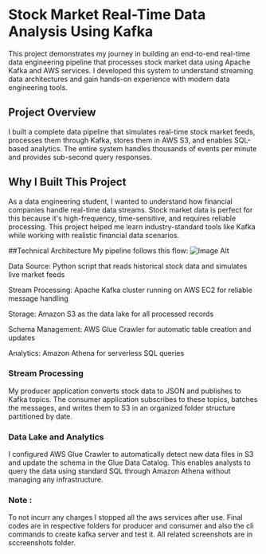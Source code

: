# Stock Market Real-Time Data Analysis Using Kafka
This project demonstrates my journey in building an end-to-end real-time data engineering pipeline that processes stock market data using Apache Kafka and AWS services. I developed this system to understand streaming data architectures and gain hands-on experience with modern data engineering tools.

## Project Overview
I built a complete data pipeline that simulates real-time stock market feeds, processes them through Kafka, stores them in AWS S3, and enables SQL-based analytics. The entire system handles thousands of events per minute and provides sub-second query responses.

## Why I Built This Project
As a data engineering student, I wanted to understand how financial companies handle real-time data streams. Stock market data is perfect for this because it's high-frequency, time-sensitive, and requires reliable processing. This project helped me learn industry-standard tools like Kafka while working with realistic financial data scenarios.

##Technical Architecture
My pipeline follows this flow:
![Image Alt](image_url)

Data Source: Python script that reads historical stock data and simulates live market feeds

Stream Processing: Apache Kafka cluster running on AWS EC2 for reliable message handling

Storage: Amazon S3 as the data lake for all processed records

Schema Management: AWS Glue Crawler for automatic table creation and updates

Analytics: Amazon Athena for serverless SQL queries

### Stream Processing
My producer application converts stock data to JSON and publishes to Kafka topics. The consumer application subscribes to these topics, batches the messages, and writes them to S3 in an organized folder structure partitioned by date.

### Data Lake and Analytics
I configured AWS Glue Crawler to automatically detect new data files in S3 and update the schema in the Glue Data Catalog. This enables analysts to query the data using standard SQL through Amazon Athena without managing any infrastructure.

### Note :
To not incurr any charges I stopped all the aws services after use.
Final codes are in respective folders for producer and consumer and also the cli commands to create kafka server and test it.
All related screenshots are in sccreenshots folder.
